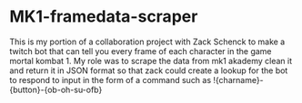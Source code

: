 # MK1-framedata-scraper
This is my portion of a collaboration project with Zack Schenck to make a twitch bot that can tell you every frame of each character in the game mortal kombat 1.
My role was to scrape the data from mk1 akademy clean it and return it in JSON format so that zack could create a lookup for the bot to respond to input in the form of a command such as !{charname}-{button}-{ob-oh-su-ofb}
